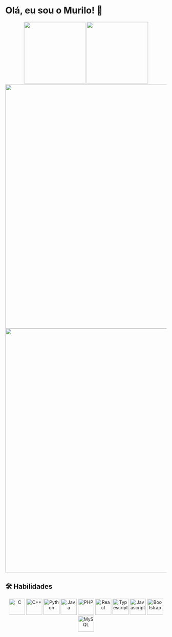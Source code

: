# Olá, eu sou o Murilo! 👋

<div align="center">
    <img height="192em" src="https://github-readme-stats.vercel.app/api?username=LiloMarino&theme=dark&show_icons=true&show=reviews&hide_border=true&count_private=true" />
    <img height="192em" src="https://github-readme-stats.vercel.app/api/top-langs/?username=LiloMarino&theme=dark&show_icons=true&hide_border=true&layout=compact&langs_count=6" />
    <img width="762em" src="https://github-readme-streak-stats.herokuapp.com/?user=LiloMarino&theme=dark" />
    <img width="762em" src="https://github-readme-stats.vercel.app/api/wakatime?username=LiloMarino&layout=compact&theme=dark" />
</div>

## 🛠 Habilidades

<p align="center">
    <img alt="C" height="50" width="50" src="https://cdn.jsdelivr.net/gh/devicons/devicon@latest/icons/c/c-original.svg"  />
    <img alt="C++" height="50" width="50" src="https://cdn.jsdelivr.net/gh/devicons/devicon@latest/icons/cplusplus/cplusplus-original.svg" />
    <img alt="Python" height="50" width="50" src="https://cdn.jsdelivr.net/gh/devicons/devicon/icons/python/python-original.svg" />
    <img alt="Java" height="50" width="50" src="https://cdn.jsdelivr.net/gh/devicons/devicon@latest/icons/java/java-original.svg" />
    <img alt="PHP" height="50" width="50" src="https://cdn.jsdelivr.net/gh/devicons/devicon/icons/php/php-original.svg" />
    <img alt="React" height="50" width="50" src="https://cdn.jsdelivr.net/gh/devicons/devicon@latest/icons/react/react-original.svg" />
    <img alt="Typescript" height="50" width="50" src="https://cdn.jsdelivr.net/gh/devicons/devicon@latest/icons/typescript/typescript-original.svg" />
    <img alt="Javascript" height="50" width="50" src="https://cdn.jsdelivr.net/gh/devicons/devicon@latest/icons/javascript/javascript-original.svg" />
    <img alt="Bootstrap" height="50" width="50" src="https://cdn.jsdelivr.net/gh/devicons/devicon@latest/icons/bootstrap/bootstrap-original.svg" />
    <img alt="MySQL" height="50" width="50" src="https://cdn.jsdelivr.net/gh/devicons/devicon/icons/mysql/mysql-original-wordmark.svg" />
</p>
